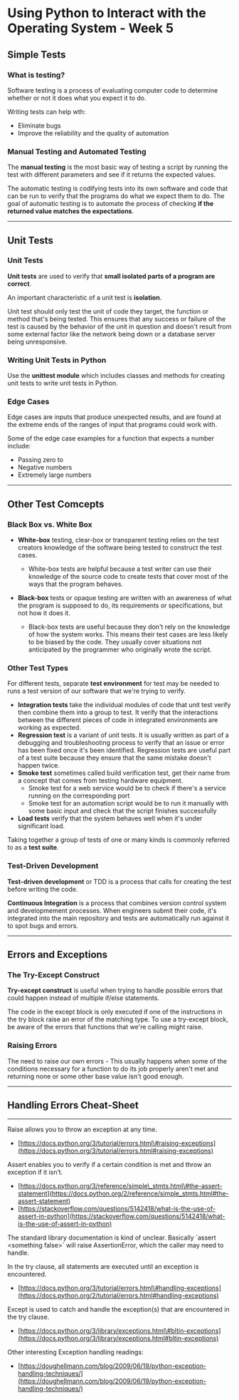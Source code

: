 # Using Python to Interact with the Operating System - Week 5

## Simple Tests

### What is testing?

Software testing is a process of evaluating computer code to determine whether or not it does what you expect it to do.

Writing tests can help wth:

* Eliminate bugs
* Improve the reliability and the quality of automation

### Manual Testing and Automated Testing

The **manual testing** is the most basic way of testing a script by running the test with different parameters and see if it returns the expected values.

The automatic testing is codifying tests into its own software and code that can be run to verify that the programs do what we expect them to do. The goal of automatic testing is to automate the process of checking __if the returned value matches the expectations__.

---

## Unit Tests

### Unit Tests
**Unit tests** are used to verify that __small isolated parts of a program are correct__.

An important characteristic of a unit test is **isolation**.

Unit test should only test the unit of code they target, the function or method that's being tested. This ensures that any success or failure of the test is caused by the behavior of the unit in question and doesn't result from some external factor like the network being down or a database server being unresponsive.

### Writing Unit Tests in Python

Use the **unittest module** which includes classes and methods for creating unit tests to write unit tests in Python.

### Edge Cases

Edge cases are inputs that produce unexpected results, and are found at the extreme ends of the ranges of input that programs could work with.

Some of the edge case examples for a function that expects a number include: 
* Passing zero to 
* Negative numbers
* Extremely large numbers

---

## Other Test Comcepts

### Black Box vs. White Box

* **White-box** testing, clear-box or transparent testing relies on the test creators knowledge of the software being tested to construct the test cases. 
    * White-box tests are helpful because a test writer can use their knowledge of the source code to create tests that cover most of the ways that the program behaves.


* **Black-box** tests or opaque testing are written with an awareness of what the program is supposed to do, its requirements or specifications, but not how it does it.
    * Black-box tests are useful because they don't rely on the knowledge of how the system works. This means their test cases are less likely to be biased by the code. They usually cover situations not anticipated by the programmer who originally wrote the script.

### Other Test Types

For different tests, separate **test environment** for test may be needed to runs a test version of our software that we're trying to verify.

* **Integration tests** take the individual modules of code that unit test verify then combine them into a group to test. It verify that the interactions between the different pieces of code in integrated environments are working as expected.
* **Regression test** is a variant of unit tests. It is usually written as part of a debugging and troubleshooting process to verify that an issue or error has been fixed once it's been identified. Regression tests are useful part of a test suite because they ensure that the same mistake doesn't happen twice.
* **Smoke test** sometimes called build verification test, get their name from a concept that comes from testing hardware equipment. 
    * Smoke test for a web service would be to check if there's a service running on the corresponding port
    * Smoke test for an automation script would be to run it manually with some basic input and check that the script finishes successfully
* **Load tests** verify that the system behaves well when it's under significant load.

Taking together a group of tests of one or many kinds is commonly referred to as a **test suite**.

### Test-Driven Development

**Test-driven development** or TDD is a process that calls for creating the test before writing the code.

**Continuous Integration** is a process that combines version control system and developmement processes. When engineers submit their code, it's integrated into the main repository and tests are automatically run against it to spot bugs and errors.

---

## Errors and Exceptions

### The Try-Except Construct
**Try-except construct** is useful when trying to handle possible errors that could happen instead of multiple if/else statements.

The code in the except block is only executed if one of the instructions in the try block raise an error of the matching type. To use a try-except block, be aware of the errors that functions that we're calling might raise.

### Raising Errors

The need to raise our own errors - This usually happens when some of the conditions necessary for a function to do its
 job
 properly aren't met and
 returning none or some other base value isn't good enough.

---

Handling Errors Cheat-Sheet
---------------------------

* * * * *

Raise allows you to throw an exception at any time.

-   [https://docs.python.org/3/tutorial/errors.html\#raising-exceptions](https://docs.python.org/3/tutorial/errors.html#raising-exceptions)

Assert enables you to verify if a certain condition is met and throw an exception if it isn’t.

-   [https://docs.python.org/3/reference/simple\_stmts.html\#the-assert-statement](https://docs.python.org/2/reference/simple_stmts.html#the-assert-statement)
-   [https://stackoverflow.com/questions/5142418/what-is-the-use-of-assert-in-python](https://stackoverflow.com/questions/5142418/what-is-the-use-of-assert-in-python)

The standard library documentation is kind of unclear. Basically \`assert \<something false\>\` will raise AssertionError, which the caller may need to handle.

In the try clause, all statements are executed until an exception is encountered.

-   [https://docs.python.org/3/tutorial/errors.html\#handling-exceptions](https://docs.python.org/2/tutorial/errors.html#handling-exceptions)

Except is used to catch and handle the exception(s) that are encountered in the try clause.

-   [https://docs.python.org/3/library/exceptions.html\#bltin-exceptions](https://docs.python.org/3/library/exceptions.html#bltin-exceptions)

Other interesting Exception handling readings:

-   [https://doughellmann.com/blog/2009/06/19/python-exception-handling-techniques/](https://doughellmann.com/blog/2009/06/19/python-exception-handling-techniques/)
